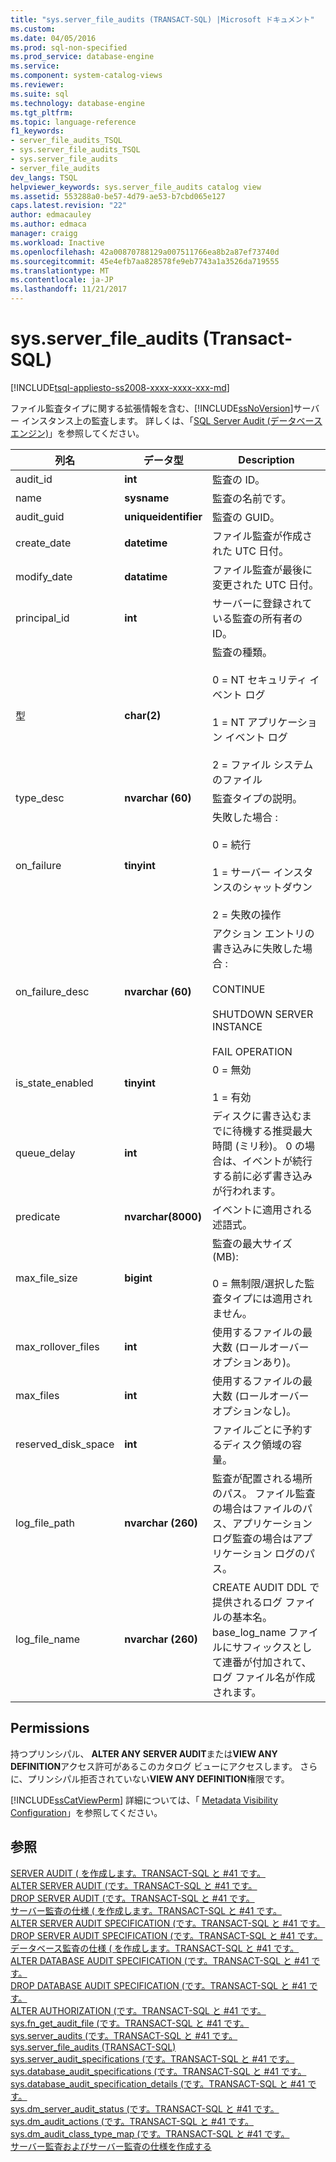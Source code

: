 ```yaml
---
title: "sys.server_file_audits (TRANSACT-SQL) |Microsoft ドキュメント"
ms.custom: 
ms.date: 04/05/2016
ms.prod: sql-non-specified
ms.prod_service: database-engine
ms.service: 
ms.component: system-catalog-views
ms.reviewer: 
ms.suite: sql
ms.technology: database-engine
ms.tgt_pltfrm: 
ms.topic: language-reference
f1_keywords:
- server_file_audits_TSQL
- sys.server_file_audits_TSQL
- sys.server_file_audits
- server_file_audits
dev_langs: TSQL
helpviewer_keywords: sys.server_file_audits catalog view
ms.assetid: 553288a0-be57-4d79-ae53-b7cbd065e127
caps.latest.revision: "22"
author: edmacauley
ms.author: edmaca
manager: craigg
ms.workload: Inactive
ms.openlocfilehash: 42a00870788129a007511766ea8b2a87ef73740d
ms.sourcegitcommit: 45e4efb7aa828578fe9eb7743a1a3526da719555
ms.translationtype: MT
ms.contentlocale: ja-JP
ms.lasthandoff: 11/21/2017
---
```

# <a name="sysserverfileaudits-transact-sql"></a>sys.server_file_audits (Transact-SQL)
[!INCLUDE[tsql-appliesto-ss2008-xxxx-xxxx-xxx-md](../../includes/tsql-appliesto-ss2008-xxxx-xxxx-xxx-md.md)]

  ファイル監査タイプに関する拡張情報を含む、[!INCLUDE[ssNoVersion](../../includes/ssnoversion-md.md)]サーバー インスタンス上の監査します。 詳しくは、「[SQL Server Audit &#40;データベース エンジン&#41;](../../relational-databases/security/auditing/sql-server-audit-database-engine.md)」を参照してください。  
  
|列名|データ型|Description|  
|-----------------|---------------|-----------------|  
|audit_id|**int**|監査の ID。|  
|name|**sysname**|監査の名前です。|  
|audit_guid|**uniqueidentifier**|監査の GUID。|  
|create_date|**datetime**|ファイル監査が作成された UTC 日付。|  
|modify_date|**datatime**|ファイル監査が最後に変更された UTC 日付。|  
|principal_id|**int**|サーバーに登録されている監査の所有者の ID。|  
|型|**char(2)**|監査の種類。<br /><br /> 0 = NT セキュリティ イベント ログ<br /><br /> 1 = NT アプリケーション イベント ログ<br /><br /> 2 = ファイル システムのファイル|  
|type_desc|**nvarchar (60)**|監査タイプの説明。|  
|on_failure|**tinyint**|失敗した場合 : <br /><br /> 0 = 続行<br /><br /> 1 = サーバー インスタンスのシャットダウン<br /><br /> 2 = 失敗の操作|  
|on_failure_desc|**nvarchar (60)**|アクション エントリの書き込みに失敗した場合 : <br /><br /> CONTINUE<br /><br /> SHUTDOWN SERVER INSTANCE<br /><br /> FAIL OPERATION|  
|is_state_enabled|**tinyint**|0 = 無効<br /><br /> 1 = 有効|  
|queue_delay|**int**|ディスクに書き込むまでに待機する推奨最大時間 (ミリ秒)。 0 の場合は、イベントが続行する前に必ず書き込みが行われます。|  
|predicate|**nvarchar(8000)**|イベントに適用される述語式。|  
|max_file_size|**bigint**|監査の最大サイズ (MB):<br /><br /> 0 = 無制限/選択した監査タイプには適用されません。|  
|max_rollover_files|**int**|使用するファイルの最大数 (ロールオーバー オプションあり)。|  
|max_files|**int**|使用するファイルの最大数 (ロールオーバー オプションなし)。|  
|reserved_disk_space|**int**|ファイルごとに予約するディスク領域の容量。|  
|log_file_path|**nvarchar (260)**|監査が配置される場所のパス。 ファイル監査の場合はファイルのパス、アプリケーション ログ監査の場合はアプリケーション ログのパス。|  
|log_file_name|**nvarchar (260)**|CREATE AUDIT DDL で提供されるログ ファイルの基本名。 base_log_name ファイルにサフィックスとして連番が付加されて、ログ ファイル名が作成されます。|  
  
## <a name="permissions"></a>Permissions  
 持つプリンシパル、 **ALTER ANY SERVER AUDIT**または**VIEW ANY DEFINITION**アクセス許可があるこのカタログ ビューにアクセスします。 さらに、プリンシパル拒否されていない**VIEW ANY DEFINITION**権限です。  
  
 [!INCLUDE[ssCatViewPerm](../../includes/sscatviewperm-md.md)] 詳細については、「 [Metadata Visibility Configuration](../../relational-databases/security/metadata-visibility-configuration.md)」を参照してください。  
  
## <a name="see-also"></a>参照  
 [SERVER AUDIT &#40; を作成します。TRANSACT-SQL と #41 です。](../../t-sql/statements/create-server-audit-transact-sql.md)   
 [ALTER SERVER AUDIT &#40;です。TRANSACT-SQL と #41 です。](../../t-sql/statements/alter-server-audit-transact-sql.md)   
 [DROP SERVER AUDIT &#40;です。TRANSACT-SQL と #41 です。](../../t-sql/statements/drop-server-audit-transact-sql.md)   
 [サーバー監査の仕様 &#40; を作成します。TRANSACT-SQL と #41 です。](../../t-sql/statements/create-server-audit-specification-transact-sql.md)   
 [ALTER SERVER AUDIT SPECIFICATION &#40;です。TRANSACT-SQL と #41 です。](../../t-sql/statements/alter-server-audit-specification-transact-sql.md)   
 [DROP SERVER AUDIT SPECIFICATION &#40;です。TRANSACT-SQL と #41 です。](../../t-sql/statements/drop-server-audit-specification-transact-sql.md)   
 [データベース監査の仕様 &#40; を作成します。TRANSACT-SQL と #41 です。](../../t-sql/statements/create-database-audit-specification-transact-sql.md)   
 [ALTER DATABASE AUDIT SPECIFICATION &#40;です。TRANSACT-SQL と #41 です。](../../t-sql/statements/alter-database-audit-specification-transact-sql.md)   
 [DROP DATABASE AUDIT SPECIFICATION &#40;です。TRANSACT-SQL と #41 です。](../../t-sql/statements/drop-database-audit-specification-transact-sql.md)   
 [ALTER AUTHORIZATION &#40;です。TRANSACT-SQL と #41 です。](../../t-sql/statements/alter-authorization-transact-sql.md)   
 [sys.fn_get_audit_file &#40;です。TRANSACT-SQL と #41 です。](../../relational-databases/system-functions/sys-fn-get-audit-file-transact-sql.md)   
 [sys.server_audits &#40;です。TRANSACT-SQL と #41 です。](../../relational-databases/system-catalog-views/sys-server-audits-transact-sql.md)   
 [sys.server_file_audits (TRANSACT-SQL)](../../relational-databases/system-catalog-views/sys-server-file-audits-transact-sql.md)   
 [sys.server_audit_specifications &#40;です。TRANSACT-SQL と #41 です。](../../relational-databases/system-catalog-views/sys-server-audit-specifications-transact-sql.md)   
 [sys.database_audit_specifications &#40;です。TRANSACT-SQL と #41 です。](../../relational-databases/system-catalog-views/sys-database-audit-specifications-transact-sql.md)   
 [sys.database_audit_specification_details &#40;です。TRANSACT-SQL と #41 です。](../../relational-databases/system-catalog-views/sys-database-audit-specification-details-transact-sql.md)   
 [sys.dm_server_audit_status &#40;です。TRANSACT-SQL と #41 です。](../../relational-databases/system-dynamic-management-views/sys-dm-server-audit-status-transact-sql.md)   
 [sys.dm_audit_actions &#40;です。TRANSACT-SQL と #41 です。](../../relational-databases/system-dynamic-management-views/sys-dm-audit-actions-transact-sql.md)   
 [sys.dm_audit_class_type_map &#40;です。TRANSACT-SQL と #41 です。](../../relational-databases/system-dynamic-management-views/sys-dm-audit-class-type-map-transact-sql.md)   
 [サーバー監査およびサーバー監査の仕様を作成する](../../relational-databases/security/auditing/create-a-server-audit-and-server-audit-specification.md)  
  
  
